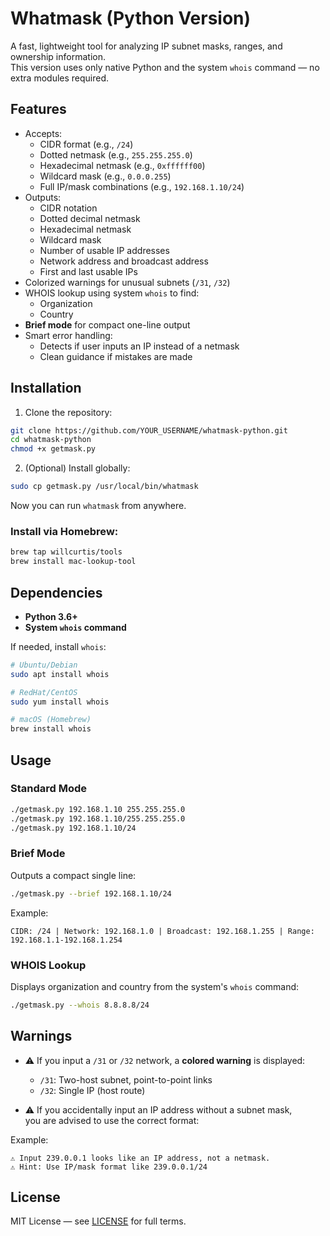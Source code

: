 # Whatmask (Python Version)

A fast, lightweight tool for analyzing IP subnet masks, ranges, and ownership information.  
This version uses only native Python and the system `whois` command — no extra modules required.

## Features

- Accepts:
  - CIDR format (e.g., `/24`)
  - Dotted netmask (e.g., `255.255.255.0`)
  - Hexadecimal netmask (e.g., `0xffffff00`)
  - Wildcard mask (e.g., `0.0.0.255`)
  - Full IP/mask combinations (e.g., `192.168.1.10/24`)
- Outputs:
  - CIDR notation
  - Dotted decimal netmask
  - Hexadecimal netmask
  - Wildcard mask
  - Number of usable IP addresses
  - Network address and broadcast address
  - First and last usable IPs
- Colorized warnings for unusual subnets (`/31`, `/32`)
- WHOIS lookup using system `whois` to find:
  - Organization
  - Country
- **Brief mode** for compact one-line output
- Smart error handling:
  - Detects if user inputs an IP instead of a netmask
  - Clean guidance if mistakes are made

## Installation

1. Clone the repository:

```bash
git clone https://github.com/YOUR_USERNAME/whatmask-python.git
cd whatmask-python
chmod +x getmask.py
```

2. (Optional) Install globally:

```bash
sudo cp getmask.py /usr/local/bin/whatmask
```

Now you can run `whatmask` from anywhere.

### Install via Homebrew:

```bash
brew tap willcurtis/tools
brew install mac-lookup-tool
```

## Dependencies

- **Python 3.6+**
- **System `whois` command**

If needed, install `whois`:

```bash
# Ubuntu/Debian
sudo apt install whois

# RedHat/CentOS
sudo yum install whois

# macOS (Homebrew)
brew install whois
```

## Usage

### Standard Mode

```bash
./getmask.py 192.168.1.10 255.255.255.0
./getmask.py 192.168.1.10/255.255.255.0
./getmask.py 192.168.1.10/24
```

### Brief Mode

Outputs a compact single line:

```bash
./getmask.py --brief 192.168.1.10/24
```

Example:

```text
CIDR: /24 | Network: 192.168.1.0 | Broadcast: 192.168.1.255 | Range: 192.168.1.1-192.168.1.254
```

### WHOIS Lookup

Displays organization and country from the system's `whois` command:

```bash
./getmask.py --whois 8.8.8.8/24
```

## Warnings

- ⚠️ If you input a `/31` or `/32` network, a **colored warning** is displayed:
  - `/31`: Two-host subnet, point-to-point links
  - `/32`: Single IP (host route)

- ⚠️ If you accidentally input an IP address without a subnet mask,  
  you are advised to use the correct format:

Example:

```text
⚠️ Input 239.0.0.1 looks like an IP address, not a netmask.
⚠️ Hint: Use IP/mask format like 239.0.0.1/24
```

## License

MIT License — see [LICENSE](LICENSE) for full terms.
